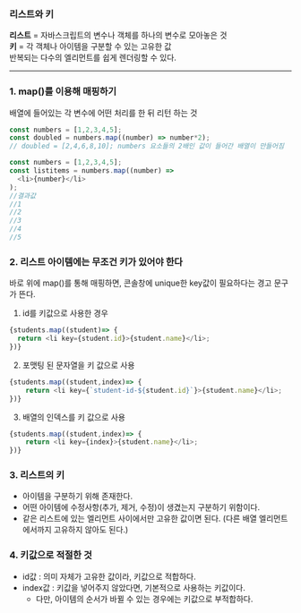 ### 리스트와 키
**리스트** = 자바스크립트의 변수나 객체를 하나의 변수로 모아놓은 것   
**키** = 각 객체나 아이템을 구분할 수 있는 고유한 값   
반복되는 다수의 엘리먼트를 쉽게 렌더링할 수 있다.
***
### 1. map()를 이용해 매핑하기
배열에 들어있는 각 변수에 어떤 처리를 한 뒤 리턴 하는 것
```javascript
const numbers = [1,2,3,4,5];
const doubled = numbers.map((number) => number*2);
// doubled = [2,4,6,8,10]; numbers 요소들의 2배인 값이 들어간 배열이 만들어짐
```
```javascript
const numbers = [1,2,3,4,5];
const listitems = numbers.map((number) =>
  <li>{number}</li>
);
//결과값
//1
//2
//3
//4
//5
```
### 2. 리스트 아이템에는 무조건 키가 있어야 한다
바로 위에 map()를 통해 매핑하면, 콘솔창에 unique한 key값이 필요하다는 경고 문구가 뜬다.
1. id를 키값으로 사용한 경우
```javascript
{students.map((student)=> {
  return <li key={student.id}>{student.name}</li>;
})}
```
2. 포맷팅 된 문자열을 키 값으로 사용
```javascript
{students.map((student,index)=> {
    return <li key={`student-id-${student.id}`}>{student.name}</li>;
})}
```
3. 배열의 인덱스를 키 값으로 사용
```javascript
{students.map((student,index)=> {
    return <li key={index}>{student.name}</li>;
})}
```
### 3. 리스트의 키
* 아이템을 구분하기 위해 존재한다.
* 어떤 아이템에 수정사항(추가, 제거, 수정)이 생겼는지 구분하기 위함이다.
* 같은 리스트에 있는 엘리먼트 사이에서만 고유한 값이면 된다. (다른 배열 엘리먼트에서까지 고유하지 않아도 된다.)

### 4. 키값으로 적절한 것
* id값 : 의미 자체가 고유한 값이라, 키값으로 적합하다.
* index값 : 키값을 넣어주지 않았다면, 기본적으로 사용하는 키값이다.
  * 다만, 아이템의 순서가 바뀔 수 있는 경우에는 키값으로 부적합하다.
